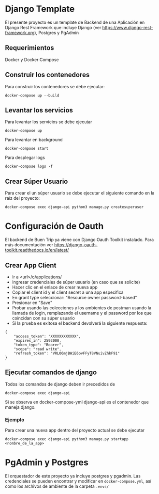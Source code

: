# Django Template
El presente proyecto es un template de Backend de una Aplicación en Django Rest Framework que incluye Django (ver https://www.django-rest-framework.org), Postgres y PgAdmin
## Requerimientos
Docker y Docker Compose
## Construir los contenedores
Para construir los contenedores se debe ejecutar:
~~~
docker-compose up --build
~~~
## Levantar los servicios
Para levantar los servicios se debe ejecutar
~~~
docker-compose up
~~~
Para levantar en background
~~~
docker-compose start
~~~
Para desplegar logs
~~~
docker-compose logs -f
~~~
## Crear Súper Usuario
Para crear el un súper usuario se debe ejecutar el siguiente comando en la raíz del proyecto:
~~~
docker-compose exec django-api python3 manage.py createsuperuser
~~~
# Configuración de Oauth
El backend de Buen Trip ya viene con Django Oauth Toolkit instalado. Para más documentación ver https://django-oauth-toolkit.readthedocs.io/en/latest/
## Crear App Client
- Ir a \<url>/o/applications/
- Ingresar credenciales de súper usuario (en caso que se solicite)
- Hacer clic en el enlace de crear nueva app
- Copiar el client id y el client secret a una app específica
- En grant type seleccionar: "Resource owner password-based"
- Presionar en "Save"
- Probar usando las colecciones y los ambientes de postman usando la llamada de login, remplazando el username y el password por los que coincidan con su súper usuario
- Si la prueba es exitosa el backend devolverá la siguiente respuesta:
~~~
{
    "access_token": "XXXXXXXXXXXX",
    "expires_in": 2592000,
    "token_type": "Bearer",
    "scope": "read write",
    "refresh_token": "VRLO6mjBWiE6ovFFyT8VNuivZhkF91"
}
~~~

## Ejecutar comandos de django
Todos los comandos de django deben ir precedidos de
~~~
docker-compose exec django-api
~~~
Si se observa en docker-compose-yml django-api es el contenedor que maneja django.
### Ejemplo
Para crear una nueva app dentro del proyecto actual se debe ejecutar
~~~
docker-compose exec django-api python3 manage.py startapp <nombre_de_la_app>
~~~

# PgAdmin y Postgres
El orquestador de este proyecto ya incluye postgres y pgadmin. Las credenciales se pueden encontrar y modificar en `docker-compose.yml`, así como los archivos de ambiente de la carpeta `.envs/`